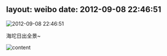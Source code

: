 layout: weibo
date: 2012-09-08 22:46:51
---
<meta name="referrer" content="no-referrer" />

<img src="/images/favicon.ico" style="float: left;"/>2012-09-08 22:46:51

海坨日出全景~

![content](http://fmn.rrimg.com/fmn065/20120908/2245/large_SXxd_0526000044d2118d.jpg)
